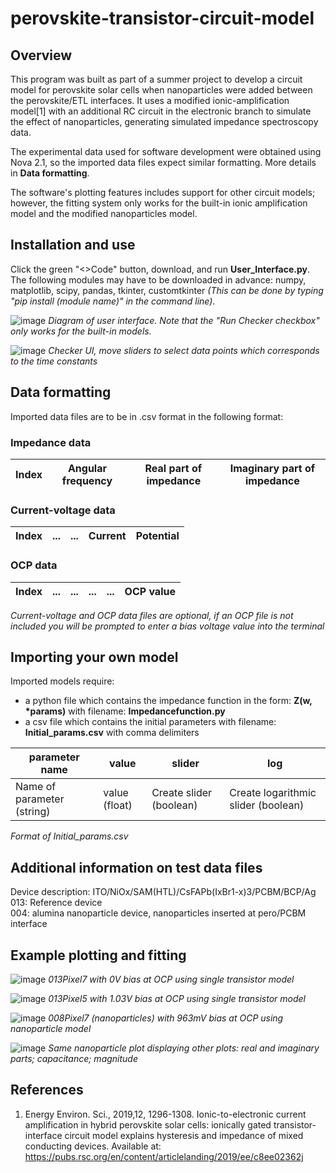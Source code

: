 # perovskite-transistor-circuit-model
## Overview
This program was built as part of a summer project to develop a circuit model for perovskite solar cells when nanoparticles 
were added between the perovskite/ETL interfaces. It uses a modified ionic-amplification model[1] with an additional RC
circuit in the electronic branch to simulate the effect of nanoparticles, generating simulated impedance spectroscopy data. <br/>

The experimental data used for software development were obtained using Nova 2.1, so the imported data files expect similar formatting.
More details in **Data formatting**.<br/>

The software's plotting features includes support for other circuit models; however, the fitting system only works for the built-in 
ionic amplification model and the modified nanoparticles model.


## Installation and use
Click the green "<>Code" button, download, and run **User_Interface.py**. <br/>
The following modules may have to be downloaded in advance: numpy, matplotlib, scipy, pandas, tkinter, customtkinter _(This can be done by typing "pip install (module name)" in the command line)_. <br/>

![image](https://github.com/user-attachments/assets/a762b427-384b-481b-ba4b-de4053b17362)
_Diagram of user interface. Note that the "Run Checker checkbox" only works for the built-in models._

![image](https://github.com/user-attachments/assets/7e0da79e-12c3-4097-947a-92816cdf4de3)
_Checker UI, move sliders to select data points which corresponds to the time constants_



## Data formatting
Imported data files are to be in .csv format in the following format:
### Impedance data
| Index | Angular frequency | Real part of impedance | Imaginary part of impedance |
|-------|-------------------|------------------------|-----------------------------|

### Current-voltage data
| Index | ... | ... | Current | Potential |
|-------|-----|-----|---------|-----------|

### OCP data
| Index | ... | ... | ... | ... | OCP value |
|-------|-----|-----|-----|-----|-----------|

_Current-voltage and OCP data files are optional, if an OCP file is not included you will be prompted to enter a bias voltage value into the terminal_

## Importing your own model
Imported models require:
- a python file which contains the impedance function in the form: __Z(w, *params)__ with filename: **Impedancefunction.py**
- a csv file which contains the initial parameters with filename: **Initial_params.csv** with comma delimiters

| parameter name | value | slider | log |
|---|---|---|---|
| Name of parameter (string) | value (float) | Create slider (boolean) | Create logarithmic slider (boolean) |

_Format of Initial_params.csv_

## Additional information on test data files
Device description: ITO/NiOx/SAM(HTL)/CsFAPb(IxBr1-x)3/PCBM/BCP/Ag <br/>
013: Reference device <br/>
004: alumina nanoparticle device, nanoparticles inserted at pero/PCBM interface

## Example plotting and fitting
![image](https://github.com/user-attachments/assets/35abc4db-be66-4d8b-9a64-f58e2c5f2a30)
_013Pixel7 with 0V bias at OCP using single transistor model_

![image](https://github.com/user-attachments/assets/1a326cb5-4214-4d34-9fa9-c5669a478556)
_013Pixel5 with 1.03V bias at OCP using single transistor model_

![image](https://github.com/user-attachments/assets/6a75ce65-d7f5-4aac-88c8-8cdb114aa4d7)
_008Pixel7 (nanoparticles) with 963mV bias at OCP using nanoparticle model_

![image](https://github.com/user-attachments/assets/2f9f2d99-6300-4680-84da-8799f3724b3a)
_Same nanoparticle plot displaying other plots: real and imaginary parts; capacitance; magnitude_


## References
1) 	Energy Environ. Sci., 2019,12, 1296-1308. Ionic-to-electronic current amplification in hybrid perovskite solar cells: ionically gated transistor-interface circuit model explains hysteresis and impedance of mixed conducting devices. Available at: https://pubs.rsc.org/en/content/articlelanding/2019/ee/c8ee02362j
